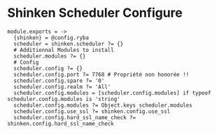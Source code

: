 
# Shinken Scheduler Configure

    module.exports = ->
      {shinken} = @config.ryba
      scheduler = shinken.scheduler ?= {}
      # Additionnal Modules to install
      scheduler.modules ?= {}
      # Config
      scheduler.config ?= {}
      scheduler.config.port ?= 7768 # Propriété non honorée !!
      scheduler.config.spare ?= '0'
      scheduler.config.realm ?= 'All'
      scheduler.config.modules = [scheduler.config.modules] if typeof scheduler.config.modules is 'string'
      scheduler.config.modules ?= Object.keys scheduler.modules
      scheduler.config.use_ssl ?= shinken.config.use_ssl
      scheduler.config.hard_ssl_name_check ?= shinken.config.hard_ssl_name_check
